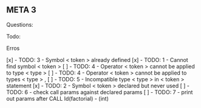 ## META 3

Questions:


Todo:

Erros

[x] - TODO: 3 - Symbol < token > already defined
[x] - TODO: 1 - Cannot find symbol < token >
[ ] - TODO: 4 - Operator < token > cannot be applied to type < type >
[ ] - TODO: 4 - Operator < token > cannot be applied to types < type > , <type >
[ ] - TODO: 5 - Incompatible type < type > in < token > statement
[x] - TODO: 2 - Symbol < token > declared but never used
[ ] - TODO: 6 - check call params against declared params
[ ] - TODO: 7 - print out params after CALL Id(factorial) - (int)